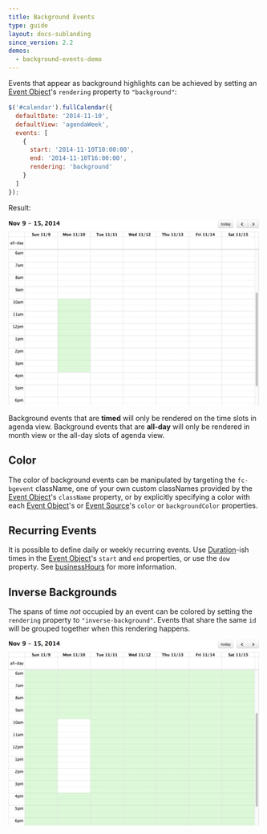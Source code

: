 ```yaml
---
title: Background Events
type: guide
layout: docs-sublanding
since_version: 2.2
demos:
  - background-events-demo
---
```


Events that appear as background highlights can be achieved by setting an [Event Object](event-object)'s `rendering` property to `"background"`:

```js
$('#calendar').fullCalendar({
  defaultDate: '2014-11-10',
  defaultView: 'agendaWeek',
  events: [
    {
      start: '2014-11-10T10:00:00',
      end: '2014-11-10T16:00:00',
      rendering: 'background'
    }
  ]
});
```

Result:

<img src='background-events.png' width='500' alt='background events example' />

Background events that are **timed** will only be rendered on the time slots in agenda view. Background events that are **all-day** will only be rendered in month view or the all-day slots of agenda view.


## Color

The color of background events can be manipulated by targeting the `fc-bgevent` className, one of your own custom classNames provided by the [Event Object](event-object)'s `className` property, or by explicitly specifying a color with each [Event Object](event-object)'s or [Event Source](event-source-object)'s `color` or `backgroundColor` properties.


## Recurring Events

It is possible to define daily or weekly recurring events. Use [Duration](duration-object)-ish times in the [Event Object](event-object)'s `start` and `end` properties, or use the `dow` property. See [businessHours](businessHours) for more information.


## Inverse Backgrounds

The spans of time *not* occupied by an event can be colored by setting the `rendering` property to `"inverse-background"`. Events that share the same `id` will be grouped together when this rendering happens.

<img src='background-events-inverse.png' width='500' alt='inverse background example' />
